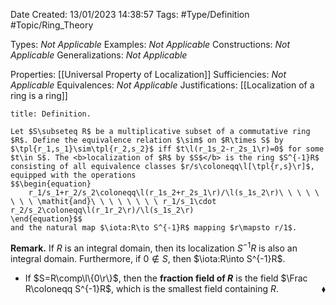 <div class="topSpace"></div>

Date Created: 13/01/2023 14:38:57
Tags: #Type/Definition #Topic/Ring_Theory

Types: <i>Not Applicable</i>
Examples: <i>Not Applicable</i>
Constructions: <i>Not Applicable</i>
Generalizations: <i>Not Applicable</i>

Properties: [[Universal Property of Localization]]
Sufficiencies: <i>Not Applicable</i>
Equivalences: <i>Not Applicable</i>
Justifications: [[Localization of a ring is a ring]]

``` ad-Definition
title: Definition.

Let $S\subseteq R$ be a multiplicative subset of a commutative ring $R$. Define the equivalence relation $\sim$ on $R\times S$ by $\tpl{r_1,s_1}\sim\tpl{r_2,s_2}$ iff $t\l(r_1s_2-r_2s_1\r)=0$ for some $t\in S$. The <b>localization of $R$ by $S$</b> is the ring $S^{-1}R$ consisting of all equivalence classes $r/s\coloneqq\l[\tpl{r,s}\r]$, equipped with the operations
$$\begin{equation}
    r_1/s_1+r_2/s_2\coloneqq\l(r_1s_2+r_2s_1\r)/\l(s_1s_2\r)\ \ \ \ \ \ \ \ \mathit{and}\ \ \ \ \ \ \ \ r_1/s_1\cdot r_2/s_2\coloneqq\l(r_1r_2\r)/\l(s_1s_2\r)
\end{equation}$$
and the natural map $\iota:R\to S^{-1}R$ mapping $r\mapsto r/1$.

```

<b>Remark.</b> If $R$ is an integral domain, then its localization $S^{-1}R$ is also an integral domain. Furthermore, if $0\not\in S$, then $\iota:R\into S^{-1}R$.
* If $S=R\comp\l\{0\r\}$, then the <b>fraction field of $R$</b> is the field $\Frac R\coloneqq S^{-1}R$, which is the smallest field containing $R$.<span style="float:right;">$\blacklozenge$</span>
